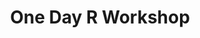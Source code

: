 ---
title: "One Day R Workshop"
layout: single
menu: "main"
start: 2018-10-04 09:00:00 EST
end: 2018-10-04 16:30:00 EST
location: "UF Informatics Institute"
website: "https://uf-carpentry.github.io/2018-10-04-ufii-one-day/"
topics: "* Special one day workshop *, * TBD *"
---